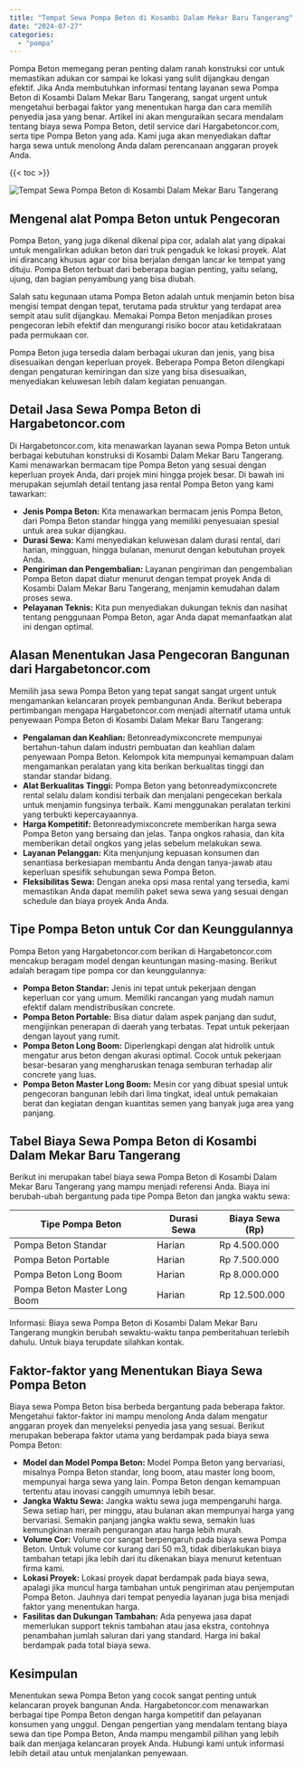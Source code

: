 ```yaml
---
title: "Tempat Sewa Pompa Beton di Kosambi Dalam Mekar Baru Tangerang"
date: "2024-07-27"
categories: 
  - "pompa"
---
```




Pompa Beton memegang peran penting dalam ranah konstruksi cor untuk memastikan adukan cor sampai ke lokasi yang sulit dijangkau dengan efektif. Jika Anda membutuhkan informasi tentang layanan sewa Pompa Beton di Kosambi Dalam Mekar Baru Tangerang, sangat urgent untuk mengetahui berbagai faktor yang menentukan harga dan cara memilih penyedia jasa yang benar. Artikel ini akan menguraikan secara mendalam tentang biaya sewa Pompa Beton, detil service dari Hargabetoncor.com, serta tipe Pompa Beton yang ada. Kami juga akan menyediakan daftar harga sewa untuk menolong Anda dalam perencanaan anggaran proyek Anda.

{{< toc >}}

![Tempat Sewa Pompa Beton di Kosambi Dalam Mekar Baru Tangerang](https://hargareadymixid.github.io/pompa/concrete-pump%20(23).png)

## Mengenal alat Pompa Beton untuk Pengecoran

Pompa Beton, yang juga dikenal dikenal pipa cor, adalah alat yang dipakai untuk mengalirkan adukan beton dari truk pengaduk ke lokasi proyek. Alat ini dirancang khusus agar cor bisa berjalan dengan lancar ke tempat yang dituju. Pompa Beton terbuat dari beberapa bagian penting, yaitu selang, ujung, dan bagian penyambung yang bisa diubah.

Salah satu kegunaan utama Pompa Beton adalah untuk menjamin beton bisa mengisi tempat dengan tepat, terutama pada struktur yang terdapat area sempit atau sulit dijangkau. Memakai Pompa Beton menjadikan proses pengecoran lebih efektif dan mengurangi risiko bocor atau ketidakrataan pada permukaan cor.

Pompa Beton juga tersedia dalam berbagai ukuran dan jenis, yang bisa disesuaikan dengan keperluan proyek. Beberapa Pompa Beton dilengkapi dengan pengaturan kemiringan dan size yang bisa disesuaikan, menyediakan keluwesan lebih dalam kegiatan penuangan.

## Detail Jasa Sewa Pompa Beton di Hargabetoncor.com

Di Hargabetoncor.com, kita menawarkan layanan sewa Pompa Beton untuk berbagai kebutuhan konstruksi di Kosambi Dalam Mekar Baru Tangerang. Kami menawarkan bermacam tipe Pompa Beton yang sesuai dengan keperluan proyek Anda, dari projek mini hingga projek besar. Di bawah ini merupakan sejumlah detail tentang jasa rental Pompa Beton yang kami tawarkan:

- **Jenis Pompa Beton:** Kita menawarkan bermacam jenis Pompa Beton, dari Pompa Beton standar hingga yang memiliki penyesuaian spesial untuk area sukar dijangkau.
- **Durasi Sewa:** Kami menyediakan keluwesan dalam durasi rental, dari harian, mingguan, hingga bulanan, menurut dengan kebutuhan proyek Anda.
- **Pengiriman dan Pengembalian:** Layanan pengiriman dan pengembalian Pompa Beton dapat diatur menurut dengan tempat proyek Anda di Kosambi Dalam Mekar Baru Tangerang, menjamin kemudahan dalam proses sewa.
- **Pelayanan Teknis:** Kita pun menyediakan dukungan teknis dan nasihat tentang penggunaan Pompa Beton, agar Anda dapat memanfaatkan alat ini dengan optimal.

## Alasan Menentukan Jasa Pengecoran Bangunan dari Hargabetoncor.com

Memilih jasa sewa Pompa Beton yang tepat sangat sangat urgent untuk mengamankan kelancaran proyek pembangunan Anda. Berikut beberapa pertimbangan mengapa Hargabetoncor.com menjadi alternatif utama untuk penyewaan Pompa Beton di Kosambi Dalam Mekar Baru Tangerang:

- **Pengalaman dan Keahlian:** Betonreadymixconcrete mempunyai bertahun-tahun dalam industri pembuatan dan keahlian dalam penyewaan Pompa Beton. Kelompok kita mempunyai kemampuan dalam mengamankan peralatan yang kita berikan berkualitas tinggi dan standar standar bidang.
- **Alat Berkualitas Tinggi:** Pompa Beton yang betonreadymixconcrete rental selalu dalam kondisi terbaik dan menjalani pengecekan berkala untuk menjamin fungsinya terbaik. Kami menggunakan peralatan terkini yang terbukti kepercayaannya.
- **Harga Kompetitif:** Betonreadymixconcrete memberikan harga sewa Pompa Beton yang bersaing dan jelas. Tanpa ongkos rahasia, dan kita memberikan detail ongkos yang jelas sebelum melakukan sewa.
- **Layanan Pelanggan:** Kita menjunjung kepuasan konsumen dan senantiasa berkesiapan membantu Anda dengan tanya-jawab atau keperluan spesifik sehubungan sewa Pompa Beton.
- **Fleksibilitas Sewa:** Dengan aneka opsi masa rental yang tersedia, kami memastikan Anda dapat memilih paket sewa sewa yang sesuai dengan schedule dan biaya proyek Anda Anda.

## Tipe Pompa Beton untuk Cor dan Keunggulannya

Pompa Beton yang Hargabetoncor.com berikan di Hargabetoncor.com mencakup beragam model dengan keuntungan masing-masing. Berikut adalah beragam tipe pompa cor dan keunggulannya:

- **Pompa Beton Standar:** Jenis ini tepat untuk pekerjaan dengan keperluan cor yang umum. Memiliki rancangan yang mudah namun efektif dalam mendistribusikan concrete.
- **Pompa Beton Portable:** Bisa diatur dalam aspek panjang dan sudut, mengijinkan penerapan di daerah yang terbatas. Tepat untuk pekerjaan dengan layout yang rumit.
- **Pompa Beton Long Boom:** Diperlengkapi dengan alat hidrolik untuk mengatur arus beton dengan akurasi optimal. Cocok untuk pekerjaan besar-besaran yang mengharuskan tenaga semburan terhadap alir concrete yang luas.
- **Pompa Beton Master Long Boom:** Mesin cor yang dibuat spesial untuk pengecoran bangunan lebih dari lima tingkat, ideal untuk pemakaian berat dan kegiatan dengan kuantitas semen yang banyak juga area yang panjang.

## Tabel Biaya Sewa Pompa Beton di Kosambi Dalam Mekar Baru Tangerang

Berikut ini merupakan tabel biaya sewa Pompa Beton di Kosambi Dalam Mekar Baru Tangerang yang mampu menjadi referensi Anda. Biaya ini berubah-ubah bergantung pada tipe Pompa Beton dan jangka waktu sewa:

| Tipe Pompa Beton | Durasi Sewa | Biaya Sewa (Rp) |
| --- | --- | --- |
| Pompa Beton Standar | Harian | Rp 4.500.000 |
| Pompa Beton Portable | Harian | Rp 7.500.000 |
| Pompa Beton Long Boom | Harian | Rp 8.000.000 |
| Pompa Beton Master Long Boom | Harian | Rp 12.500.000 |

Informasi: Biaya sewa Pompa Beton di Kosambi Dalam Mekar Baru Tangerang mungkin berubah sewaktu-waktu tanpa pemberitahuan terlebih dahulu. Untuk biaya terupdate silahkan kontak.

## Faktor-faktor yang Menentukan Biaya Sewa Pompa Beton

Biaya sewa Pompa Beton bisa berbeda bergantung pada beberapa faktor. Mengetahui faktor-faktor ini mampu menolong Anda dalam mengatur anggaran proyek dan menyeleksi penyedia jasa yang sesuai. Berikut merupakan beberapa faktor utama yang berdampak pada biaya sewa Pompa Beton:

- **Model dan Model Pompa Beton:** Model Pompa Beton yang bervariasi, misalnya Pompa Beton standar, long boom, atau master long boom, mempunyai harga sewa yang lain. Pompa Beton dengan kemampuan tertentu atau inovasi canggih umumnya lebih besar.
- **Jangka Waktu Sewa:** Jangka waktu sewa juga mempengaruhi harga. Sewa setiap hari, per minggu, atau bulanan akan mempunyai harga yang bervariasi. Semakin panjang jangka waktu sewa, semakin luas kemungkinan meraih pengurangan atau harga lebih murah.
- **Volume Cor:** Volume cor sangat berpengaruh pada biaya sewa Pompa Beton. Untuk volume cor kurang dari 50 m3, tidak diberlakukan biaya tambahan tetapi jika lebih dari itu dikenakan biaya menurut ketentuan firma kami.
- **Lokasi Proyek:** Lokasi proyek dapat berdampak pada biaya sewa, apalagi jika muncul harga tambahan untuk pengiriman atau penjemputan Pompa Beton. Jauhnya dari tempat penyedia layanan juga bisa menjadi faktor yang menentukan harga.
- **Fasilitas dan Dukungan Tambahan:** Ada penyewa jasa dapat memerlukan support teknis tambahan atau jasa ekstra, contohnya penambahan jumlah saluran dari yang standard. Harga ini bakal berdampak pada total biaya sewa.

## Kesimpulan

Menentukan sewa Pompa Beton yang cocok sangat penting untuk kelancaran proyek bangunan Anda. Hargabetoncor.com menawarkan berbagai tipe Pompa Beton dengan harga kompetitif dan pelayanan konsumen yang unggul. Dengan pengertian yang mendalam tentang biaya sewa dan tipe Pompa Beton, Anda mampu mengambil pilihan yang lebih baik dan menjaga kelancaran proyek Anda. Hubungi kami untuk informasi lebih detail atau untuk menjalankan penyewaan.
